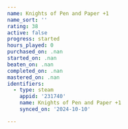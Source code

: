 ```yaml
---
name: Knights of Pen and Paper +1
name_sort: ''
rating: 38
active: false
progress: started
hours_played: 0
purchased_on: .nan
started_on: .nan
beaten_on: .nan
completed_on: .nan
mastered_on: .nan
identifiers:
  - type: steam
    appid: '231740'
    name: Knights of Pen and Paper +1
    synced_on: '2024-10-10'

---
```

